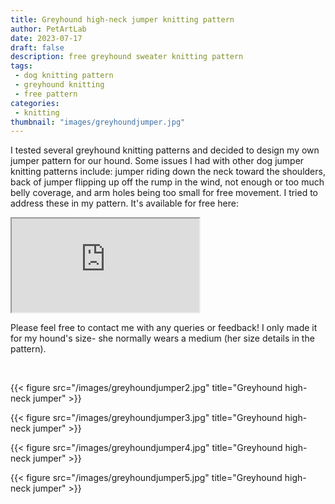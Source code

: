 ```yaml
---
title: Greyhound high-neck jumper knitting pattern
author: PetArtLab
date: 2023-07-17
draft: false
description: free greyhound sweater knitting pattern
tags:
 - dog knitting pattern
 - greyhound knitting
 - free pattern
categories:
 - knitting
thumbnail: "images/greyhoundjumper.jpg"
---
```

 
I tested several greyhound knitting patterns and decided to design my own jumper pattern for our hound. Some issues I had with other dog jumper knitting patterns include: jumper riding down the neck toward the shoulders, back of jumper flipping up off the rump in the wind, not enough or too much belly coverage, and arm holes being too small for free movement. I tried to address these in my pattern. It's available for free here: 

<iframe src="https://docs.google.com/document/d/e/2PACX-1vQdZ6ewkaS-c0mWUWisI8wIee4zjv5BHzGf3KbCcvfZI73bncSA-kzrw7Dyyo418iXw1ZIMYy2qKmsa/pub?embedded=true"></iframe>

<br>

Please feel free to contact me with any queries or feedback! I only made it for my hound's size- she normally wears a medium (her size details in the pattern).

<br>

{{< figure src="/images/greyhoundjumper2.jpg" title="Greyhound high-neck jumper" >}}

{{< figure src="/images/greyhoundjumper3.jpg" title="Greyhound high-neck jumper" >}}

{{< figure src="/images/greyhoundjumper4.jpg" title="Greyhound high-neck jumper" >}}

{{< figure src="/images/greyhoundjumper5.jpg" title="Greyhound high-neck jumper" >}}

<br>


